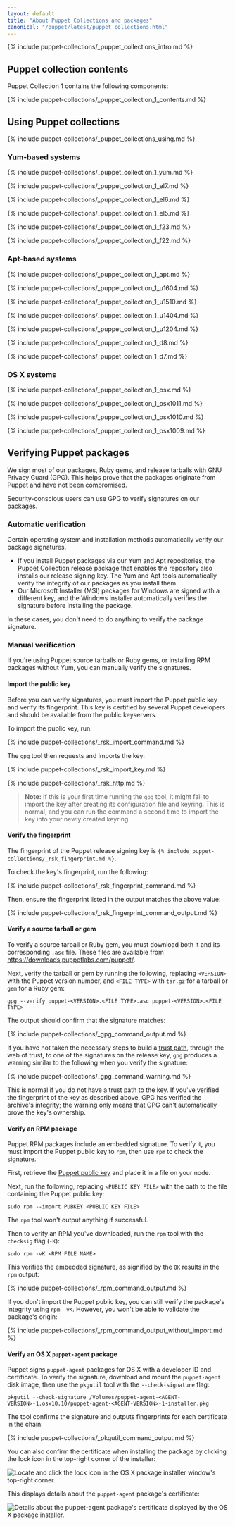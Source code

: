 ```yaml
---
layout: default
title: "About Puppet Collections and packages"
canonical: "/puppet/latest/puppet_collections.html"
---
```


{% include puppet-collections/_puppet_collections_intro.md %}

## Puppet collection contents

Puppet Collection 1 contains the following components:

{% include puppet-collections/_puppet_collection_1_contents.md %}

## Using Puppet collections

{% include puppet-collections/_puppet_collections_using.md %}

### Yum-based systems

{% include puppet-collections/_puppet_collection_1_yum.md %}

{% include puppet-collections/_puppet_collection_1_el7.md %}

{% include puppet-collections/_puppet_collection_1_el6.md %}

{% include puppet-collections/_puppet_collection_1_el5.md %}

{% include puppet-collections/_puppet_collection_1_f23.md %}

{% include puppet-collections/_puppet_collection_1_f22.md %}

### Apt-based systems

{% include puppet-collections/_puppet_collection_1_apt.md %}

{% include puppet-collections/_puppet_collection_1_u1604.md %}

{% include puppet-collections/_puppet_collection_1_u1510.md %}

{% include puppet-collections/_puppet_collection_1_u1404.md %}

{% include puppet-collections/_puppet_collection_1_u1204.md %}

{% include puppet-collections/_puppet_collection_1_d8.md %}

{% include puppet-collections/_puppet_collection_1_d7.md %}

### OS X systems

{% include puppet-collections/_puppet_collection_1_osx.md %}

{% include puppet-collections/_puppet_collection_1_osx1011.md %}

{% include puppet-collections/_puppet_collection_1_osx1010.md %}

{% include puppet-collections/_puppet_collection_1_osx1009.md %}

## Verifying Puppet packages

We sign most of our packages, Ruby gems, and release tarballs with GNU Privacy Guard (GPG). This helps prove that the packages originate from Puppet and have not been compromised.

Security-conscious users can use GPG to verify signatures on our packages.

### Automatic verification

Certain operating system and installation methods automatically verify our package signatures.

-   If you install Puppet packages via our Yum and Apt repositories, the Puppet Collection release package that enables the repository also installs our release signing key. The Yum and Apt tools automatically verify the integrity of our packages as you install them.
-   Our Microsoft Installer (MSI) packages for Windows are signed with a different key, and the Windows installer automatically verifies the signature before installing the package.

In these cases, you don't need to do anything to verify the package signature.

### Manual verification

If you're using Puppet source tarballs or Ruby gems, or installing RPM packages without Yum, you can manually verify the signatures.

#### Import the public key

Before you can verify signatures, you must import the Puppet public key and verify its fingerprint. This key is certified by several Puppet developers and should be available from the public keyservers.

To import the public key, run:

{% include puppet-collections/_rsk_import_command.md %}

The `gpg` tool then requests and imports the key:

{% include puppet-collections/_rsk_import_key.md %}

{% include puppet-collections/_rsk_http.md %}

> **Note:** If this is your first time running the `gpg` tool, it might fail to import the key after creating its configuration file and keyring. This is normal, and you can run the command a second time to import the key into your newly created keyring.

#### Verify the fingerprint

The fingerprint of the Puppet release signing key is `{% include puppet-collections/_rsk_fingerprint.md %}`.

To check the key's fingerprint, run the following:

{% include puppet-collections/_rsk_fingerprint_command.md %}

Then, ensure the fingerprint listed in the output matches the above value:

{% include puppet-collections/_rsk_fingerprint_command_output.md %}

#### Verify a source tarball or gem

To verify a source tarball or Ruby gem, you must download both it and its corresponding `.asc` file. These files are available from <https://downloads.puppetlabs.com/puppet/>.

Next, verify the tarball or gem by running the following, replacing `<VERSION>` with the Puppet version number, and `<FILE TYPE>` with `tar.gz` for a tarball or `gem` for a Ruby gem:

    gpg --verify puppet-<VERSION>.<FILE TYPE>.asc puppet-<VERSION>.<FILE TYPE>

The output should confirm that the signature matches:

{% include puppet-collections/_gpg_command_output.md %}

If you have not taken the necessary steps to build a [trust path](https://www.gnupg.org/gph/en/manual/x334.html), through the web of trust, to one of the signatures on the release key, `gpg` produces a warning similar to the following when you verify the signature:

{% include puppet-collections/_gpg_command_warning.md %}

This is normal if you do not have a trust path to the key. If you've verified the fingerprint of the key as described above, GPG has verified the archive's integrity; the warning only means that GPG can't automatically prove the key's ownership.

#### Verify an RPM package

Puppet RPM packages include an embedded signature. To verify it, you must import the Puppet public key to `rpm`, then use `rpm` to check the signature.

First, retrieve the [Puppet public key](http://pool.sks-keyservers.net:11371/pks/lookup?op=get&search=0x1054B7A24BD6EC30) and place it in a file on your node.

Next, run the following, replacing `<PUBLIC KEY FILE>` with the path to the file containing the Puppet public key:

    sudo rpm --import PUBKEY <PUBLIC KEY FILE>

The `rpm` tool won't output anything if successful.

Then to verify an RPM you've downloaded, run the `rpm` tool with the `checksig` flag (`-K`):

    sudo rpm -vK <RPM FILE NAME>

This verifies the embedded signature, as signified by the `OK` results in the `rpm` output:

{% include puppet-collections/_rpm_command_output.md %}

If you don't import the Puppet public key, you can still verify the package's integrity using `rpm -vK`. However, you won't be able to validate the package's origin:

{% include puppet-collections/_rpm_command_output_without_import.md %}

#### Verify an OS X `puppet-agent` package

Puppet signs `puppet-agent` packages for OS X with a developer ID and certificate. To verify the signature, download and mount the `puppet-agent` disk image, then use the `pkgutil` tool with the `--check-signature` flag:

    pkgutil --check-signature /Volumes/puppet-agent-<AGENT-VERSION>-1.osx10.10/puppet-agent-<AGENT-VERSION>-1-installer.pkg

The tool confirms the signature and outputs fingerprints for each certificate in the chain:

{% include puppet-collections/_pkgutil_command_output.md %}

You can also confirm the certificate when installing the package by clicking the lock icon in the top-right corner of the installer:

![Locate and click the lock icon in the OS X package installer window's top-right corner.](./images/os-x-signature-gui-1.png)

This displays details about the `puppet-agent` package's certificate:

![Details about the puppet-agent package's certificate displayed by the OS X package installer.](./images/os-x-signature-gui-2.png)

<!-- Keep information about nightlies on the latest version only. -->
